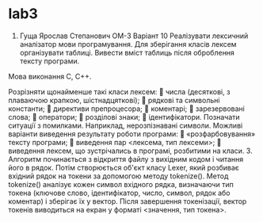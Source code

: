 # lab3
1. Гуща Ярослав Степанович ОМ-3 
Варіант 10 Реалізувати лексичний аналізатор мови програмування. Для зберігання класів лексем організувати таблиці. Вивести вміст таблиць після оброблення тексту програми.

Мова виконання C, C++.

Розрізняти щонайменше такі класи лексем:
 числа (десяткові, з плаваючою крапкою, шістнадцяткові);
 рядкові та символьні константи;
 директиви препроцесора;
 коментарі;
 зарезервовані слова;
 оператори;
 розділові знаки;
 ідентифікатори.
Позначати ситуації з помилками. Наприклад, нерозпізнавані символи.
Можливі варіанти виведення результату роботи програми:
 «розфарбовування» тексту програми;
 виведення пар <лексема, тип лексеми>;
 виведення лексем, що зустрічались в програмі, розбитими на класи.
3. Алгоритм починається з відкриття файлу з вихідним кодом і читання його в рядок. Потім створюється об'єкт класу Lexer, який розбиває вхідний рядок на токени за допомогою методу tokenize(). Метод tokenize() аналізує кожен символ вхідного рядка, визначаючи тип токена (ключове слово, ідентифікатор, число, символ, рядок або коментар) і зберігає їх у вектор. Після завершення токенізації, вектор токенів виводиться на екран у форматі <значення, тип токена>.
